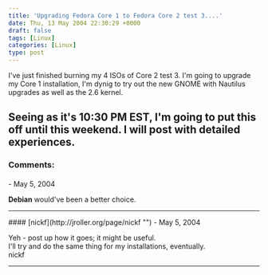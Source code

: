 ```yaml
---
title: 'Upgrading Fedora Core 1 to Fedora Core 2 test 3....'
date: Thu, 13 May 2004 22:30:29 +0000
draft: false
tags: [Linux]
categories: [Linux]
type: post
---
```


I've just finished burning my 4 ISOs of Core 2 test 3. I'm going to upgrade my Core 1 installation, I'm dynig to try out the new GNOME with Nautilus upgrades as well as the 2.6 kernel.

Seeing as it's 10:30 PM EST, I'm going to put this off until this weekend. I will post with detailed experiences.
---
### Comments:
#### 
[]( "") - <time datetime="2004-05-14 00:17:36">May 5, 2004</time>

**Debian** would've been a better choice.
<hr />
#### 
[nickf](http://jroller.org/page/nickf "") - <time datetime="2004-05-14 00:26:55">May 5, 2004</time>

Yeh - post up how it goes; it might be useful.  
I'll try and do the same thing for my installations, eventually.  
nickf
<hr />
